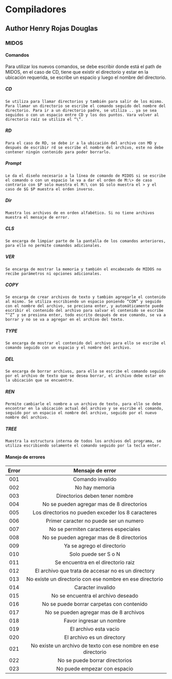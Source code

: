 # Compiladores
## Author Henry Rojas Douglas
### MIDOS
#### Comandos
Para utilizar los nuevos comandos, se debe escribir donde está el path de MIDOS, en el caso de CD, tiene que existir el directorio y estar en la ubicación requerida, se escribe un espacio y luego el nombre del directorio.
##### CD
	Se utiliza para llamar directorios y también para salir de los mismo. Para llamar un directorio se escribe el comando seguido del nombre del directorio. Para ir a un directorio padre, se utiliza .. ya se sea seguidos o con un espacio entre CD y los dos puntos. Vara volver al directorio raíz se utiliza el “\”.
##### RD

	Para el caso de RD, se debe ir a la ubicación del archivo con MD y después de escribir rd se escribe el nombre del archivo, este no debe contener ningún contenido para poder borrarlo. 

##### Prompt

	Le da el diseño necesario a la línea de comando de MIDOS si se escribe el comando o con un espacio le va a dar el orden de M:\> de caso contrario con $P solo muestra el M:\ con $G solo muestra el > y el caso de $G $P muestra el orden inverso. 

##### Dir

	Muestra los archivos de en orden alfabético. Si no tiene archivos muestra el mensaje de error. 

##### CLS
	Se encarga de limpiar parte de la pantalla de los comandos anteriores, para ello no permite comandos adicionales. 

##### VER

	Se encarga de mostrar la memoria y también el encabezado de MIDOS no recibe parámetros ni opciones adicionales. 

##### COPY
	Se encarga de crear archivos de texto y también agregarle el contenido al mismo. Se utiliza escribiendo un espacio poniendo “CON” y seguido con el nombre del archivo, se preciona enter, y automáticamente puede escribir el contenido del archivo para salvar el contenido se escribe “^Z” y se presiona enter, todo escrito después de ese comando, se va a borrar y no se va a agregar en el archivo del texto. 

##### TYPE
	Se encarga de mostrar el contenido del archivo para ello se escribe el comando seguido con un espacio y el nombre del archivo. 

##### DEL

	Se encarga de borrar archivos, para ello se escribe el comando seguido por el archivo de texto que se desea borrar, el archivo debe estar en la ubicación que se encuentre. 

##### REN

	Permite cambiarle el nombre a un archivo de texto, para ello se debe encontrar en la ubicación actual del archivo y se escribe el comando, seguido por un espacio el nombre del archivo, seguido por el nuevo nombre del archivo. 

##### TREE
	Muestra la estructura interna de todos los archivos del programa, se utiliza escribiendo solamente el comando seguido por la tecla enter. 

#### Manejo de errores
| Error | Mensaje de error           										|
|:-----:|:---------------------------------------------------------------:  |
| 001   | Comando invalido 												    |
| 002   | No hay memoria 													|
| 003   | Directorios deben tener nombre									|
| 004   | No se pueden agregar mas de 8 directorios  						|
| 005   | Los directorios no pueden exceder los 8 caracteres 				|
| 006   | Primer caracter no puede ser un numero							|
| 007   | No se permiten caracteres especiales							    |
| 008   | No se pueden agregar mas de 8 directorios						    |
| 009   | Ya se agrego el directorio										|
| 010   | Solo puede ser S o N											    |
| 011   | Se encuentra en el directorio raiz								|
| 012   | El archivo que trata de accesar no es un directory				|
| 013   | No existe un directorio con ese nombre en ese directorio			|
| 014   | Caracter invalido													|
| 015   | No se encuentra el archivo deseado								|
| 016   | No se puede borrar carpetas con contenido							|
| 017   | No se pueden agregar mas de 8 archivos							|
| 018   | Favor ingresar un nombre											|
| 019   | El archivo esta vacio												|
| 020   | El archivo es un directory										|
| 021   | No existe un archivo de texto con ese nombre en ese directorio	|
| 022   | No se puede borrar directorios									|
| 023   | No puede empezar con espacio										|

